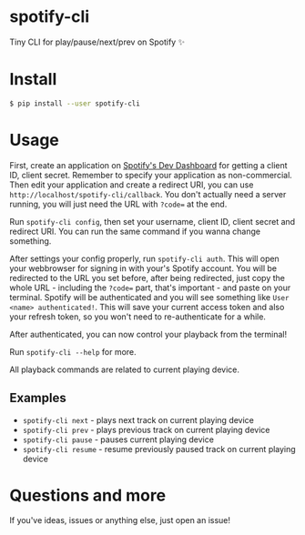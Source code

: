 # spotify-cli

Tiny CLI for play/pause/next/prev on Spotify :sparkles:

# Install

```sh
$ pip install --user spotify-cli
```

# Usage

First, create an application on [Spotify's Dev Dashboard](https://developer.spotify.com/dashboard/login) for getting a client ID, client secret. Remember to specify your application as non-commercial. Then edit your application and create a redirect URI, you can use `http://localhost/spotify-cli/callback`. You don't actually need a server running, you will just need the URL with `?code=` at the end.

Run `spotify-cli config`, then set your username, client ID, client secret and redirect URI. You can run the same command if you wanna change something.

After settings your config properly, run `spotify-cli auth`. This will open your webbrowser for signing in with your's Spotify account. You will be redirected to the URL you set before, after being redirected, just copy the whole URL - including the `?code=` part, that's important - and paste on your terminal. Spotify will be authenticated and you will see something like `User <name> authenticated!`. This will save your current access token and also your refresh token, so you won't need to re-authenticate for a while.

After authenticated, you can now control your playback from the terminal!

Run `spotify-cli --help` for more.

All playback commands are related to current playing device.

## Examples

- `spotify-cli next` - plays next track on current playing device
- `spotify-cli prev` - plays previous track on current playing device
- `spotify-cli pause` - pauses current playing device
- `spotify-cli resume` - resume previously paused track on current playing device

# Questions and more

If you've ideas, issues or anything else, just open an issue!
